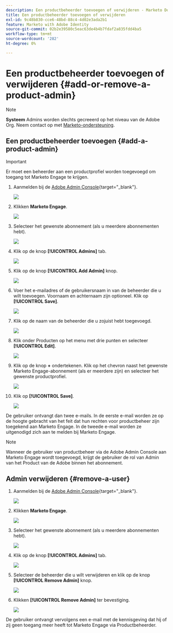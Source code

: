 ```yaml
---
description: Een productbeheerder toevoegen of verwijderen - Marketo Docs - Productdocumentatie
title: Een productbeheerder toevoegen of verwijderen
exl-id: 9c48b830-cce6-48bd-88c4-4d02e3ada2b1
feature: Marketo with Adobe Identity
source-git-commit: 02b2e39580c5eac63de4b4b7fdaf2a835fdd4ba5
workflow-type: tm+mt
source-wordcount: '282'
ht-degree: 0%

---
```


# Een productbeheerder toevoegen of verwijderen {#add-or-remove-a-product-admin}

>[!NOTE]
>
>**Systeem** Admins worden slechts gecreeerd op het niveau van de Adobe Org. Neem contact op met [Marketo-ondersteuning](https://nation.marketo.com/t5/support/ct-p/Support).

## Een productbeheerder toevoegen {#add-a-product-admin}

>[!IMPORTANT]
>
>Er moet een beheerder aan een productprofiel worden toegevoegd om toegang tot Marketo Engage te krijgen.

1. Aanmelden bij de [Adobe Admin Console](https://adminconsole.adobe.com/){target="_blank"}.

   ![](assets/add-or-remove-a-product-admin-1.png)

1. Klikken **Marketo Engage**.

   ![](assets/add-or-remove-a-product-admin-2.png)

1. Selecteer het gewenste abonnement (als u meerdere abonnementen hebt).

   ![](assets/add-or-remove-a-product-admin-3.png)

1. Klik op de knop **[!UICONTROL Admins]** tab.

   ![](assets/add-or-remove-a-product-admin-4.png)

1. Klik op de knop **[!UICONTROL Add Admin]** knop.

   ![](assets/add-or-remove-a-product-admin-5.png)

1. Voer het e-mailadres of de gebruikersnaam in van de beheerder die u wilt toevoegen. Voornaam en achternaam zijn optioneel. Klik op **[!UICONTROL Save]**.

   ![](assets/add-or-remove-a-product-admin-6.png)

1. Klik op de naam van de beheerder die u zojuist hebt toegevoegd.

   ![](assets/add-or-remove-a-product-admin-7.png)

1. Klik onder Producten op het menu met drie punten en selecteer **[!UICONTROL Edit]**.

   ![](assets/add-or-remove-a-product-admin-8.png)

1. Klik op de knop **+** ondertekenen. Klik op het chevron naast het gewenste Marketo Engage-abonnement (als er meerdere zijn) en selecteer het gewenste productprofiel.

   ![](assets/add-or-remove-a-product-admin-9.png)

1. Klik op **[!UICONTROL Save]**.

   ![](assets/add-or-remove-a-product-admin-10.png)

De gebruiker ontvangt dan twee e-mails. In de eerste e-mail worden ze op de hoogte gebracht van het feit dat hun rechten voor productbeheer zijn toegekend aan Marketo Engage. In de tweede e-mail worden ze uitgenodigd zich aan te melden bij Marketo Engage.

>[!NOTE]
>
>Wanneer de gebruiker van productbeheer via de Adobe Admin Console aan Marketo Engage wordt toegevoegd, krijgt de gebruiker de rol van Admin van het Product van de Adobe binnen het abonnement.

## Admin verwijderen {#remove-a-user}

1. Aanmelden bij de [Adobe Admin Console](https://adminconsole.adobe.com/){target="_blank"}.

   ![](assets/add-or-remove-a-product-admin-11.png)

1. Klikken **Marketo Engage**.

   ![](assets/add-or-remove-a-product-admin-12.png)

1. Selecteer het gewenste abonnement (als u meerdere abonnementen hebt).

   ![](assets/add-or-remove-a-product-admin-13.png)

1. Klik op de knop **[!UICONTROL Admins]** tab.

   ![](assets/add-or-remove-a-product-admin-14.png)

1. Selecteer de beheerder die u wilt verwijderen en klik op de knop **[!UICONTROL Remove Admin]** knop.

   ![](assets/add-or-remove-a-product-admin-15.png)

1. Klikken **[!UICONTROL Remove Admin]** ter bevestiging.

   ![](assets/add-or-remove-a-product-admin-16.png)

De gebruiker ontvangt vervolgens een e-mail met de kennisgeving dat hij of zij geen toegang meer heeft tot Marketo Engage via Productbeheerder.
